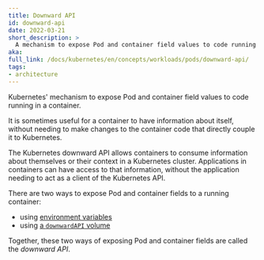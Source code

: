 ```yaml
---
title: Downward API
id: downward-api
date: 2022-03-21
short_description: >
  A mechanism to expose Pod and container field values to code running in a container.
aka:
full_link: /docs/kubernetes/en/concepts/workloads/pods/downward-api/
tags:
- architecture
---
```

Kubernetes' mechanism to expose Pod and container field values to code running in a container.
<!--more-->
It is sometimes useful for a container to have information about itself, without
needing to make changes to the container code that directly couple it to Kubernetes.

The Kubernetes downward API allows containers to consume information about themselves
or their context in a Kubernetes cluster. Applications in containers can have
access to that information, without the application needing to act as a client of
the Kubernetes API.

There are two ways to expose Pod and container fields to a running container:

- using [environment variables](/docs/kubernetes/en/tasks/inject-data-application/environment-variable-expose-pod-information/)
- using [a `downwardAPI` volume](/docs/kubernetes/en/tasks/inject-data-application/downward-api-volume-expose-pod-information/)

Together, these two ways of exposing Pod and container fields are called the _downward API_.

